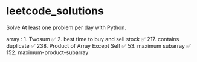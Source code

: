 # leetcode_solutions

Solve At least one problem per day with Python.

array : 1. Twosum ✅ 2. best time to buy and sell stock ✅ 217. contains duplicate ✅ 238. Product of Array Except Self ✅ 53. maximum subarray
✅ 152. maximum-product-subarray
